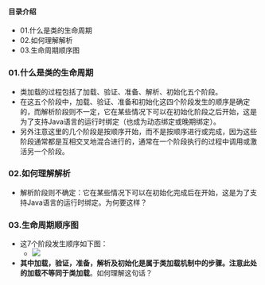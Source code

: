 #### 目录介绍
- 01.什么是类的生命周期
- 02.如何理解解析
- 03.生命周期顺序图



### 01.什么是类的生命周期
- 类加载的过程包括了加载、验证、准备、解析、初始化五个阶段。
- 在这五个阶段中，加载、验证、准备和初始化这四个阶段发生的顺序是确定的，而解析阶段则不一定，它在某些情况下可以在初始化阶段之后开始，这是为了支持Java语言的运行时绑定（也成为动态绑定或晚期绑定）。
- 另外注意这里的几个阶段是按顺序开始，而不是按顺序进行或完成，因为这些阶段通常都是互相交叉地混合进行的，通常在一个阶段执行的过程中调用或激活另一个阶段。


### 02.如何理解解析
- 解析阶段则不确定：它在某些情况下可以在初始化完成后在开始，这是为了支持Java语言的运行时绑定。为何要这样？



### 03.生命周期顺序图
- 这7个阶段发生顺序如下图：
    - ![](http://upload-images.jianshu.io/upload_images/3985563-0108cc612a217322.png?imageMogr2/auto-orient/strip%7CimageView2/2/w/1240)
- **其中加载，验证，准备，解析及初始化是属于类加载机制中的步骤。注意此处的加载不等同于类加载**。如何理解这句话？

